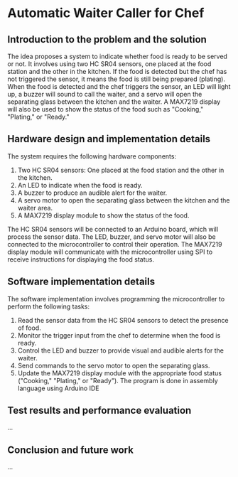 # Automatic Waiter Caller for Chef
## Introduction to the problem and the solution
The idea proposes a system to indicate whether food is ready to be served or not. It involves using two HC SR04 sensors, one placed at the food station and the other in the kitchen. If the food is detected but the chef has not triggered the sensor, it means the food is still being prepared (plating). When the food is detected and the chef triggers the sensor, an LED will light up, a buzzer will sound to call the waiter, and a servo will open the separating glass between the kitchen and the waiter. A MAX7219 display will also be used to show the status of the food such as "Cooking," "Plating," or "Ready."
## Hardware design and implementation details
The system requires the following hardware components:
1. Two HC SR04 sensors: One placed at the food station and the other in the kitchen.
2. An LED to indicate when the food is ready.
3. A buzzer to produce an audible alert for the waiter.
4. A servo motor to open the separating glass between the kitchen and the waiter area.
5. A MAX7219 display module to show the status of the food.

The HC SR04 sensors will be connected to an Arduino board, which will process the sensor data. The LED, buzzer, and servo motor will also be connected to the microcontroller to control their operation. The MAX7219 display module will communicate with the microcontroller using SPI to receive instructions for displaying the food status.
## Software implementation details
The software implementation involves programming the microcontroller to perform the following tasks:
1. Read the sensor data from the HC SR04 sensors to detect the presence of food.
2. Monitor the trigger input from the chef to determine when the food is ready.
3. Control the LED and buzzer to provide visual and audible alerts for the waiter.
4. Send commands to the servo motor to open the separating glass.
5. Update the MAX7219 display module with the appropriate food status ("Cooking," "Plating," or "Ready").
The program is done in assembly language using Arduino IDE
## Test results and performance evaluation
...
## Conclusion and future work
...
